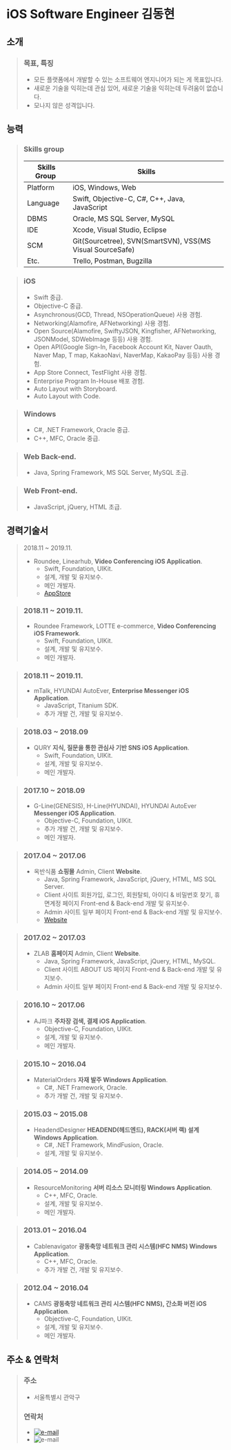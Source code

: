 # iOS Software Engineer 김동현

## 소개
>### 목표, 특징
>- 모든 플랫폼에서 개발할 수 있는 소프트웨어 엔지니어가 되는 게 목표입니다.
>- 새로운 기술을 익히는데 관심 있어, 새로운 기술을 익히는데 두려움이 없습니다.
>- 모나지 않은 성격입니다.

## 능력
>### Skills group
>| Skills Group | Skills |
>| ------------- | ------------- |
>| Platform  | iOS, Windows, Web |
>| Language  | Swift, Objective-C, C#, C++, Java, JavaScript |
>| DBMS | Oracle, MS SQL Server, MySQL |
>| IDE | Xcode, Visual Studio, Eclipse |
>| SCM | Git(Sourcetree), SVN(SmartSVN), VSS(MS Visual SourceSafe) |
>| Etc. | Trello, Postman, Bugzilla |

>### iOS
>- Swift 중급.
>- Objective-C 중급.
>- Asynchronous(GCD, Thread, NSOperationQueue) 사용 경험.
>- Networking(Alamofire, AFNetworking) 사용 경험.
>- Open Source(Alamofire, SwiftyJSON, Kingfisher, AFNetworking, JSONModel, SDWebImage 등등) 사용 경험.
>- Open API(Google Sign-In, Facebook Account Kit, Naver Oauth, Naver Map, T map, KakaoNavi, NaverMap, KakaoPay 등등) 사용 경험.
>- App Store Connect, TestFlight 사용 경험.
>- Enterprise Program In-House 배포 경험.
>- Auto Layout with Storyboard.
>- Auto Layout with Code.

>### Windows
>- C#, .NET Framework, Oracle 중급.
>- C++, MFC, Oracle 중급.

>### Web Back-end.
>- Java, Spring Framework, MS SQL Server, MySQL 초급.

>### Web Front-end.
>- JavaScript, jQuery, HTML 초급.

## 경력기술서
> 2018.11 ~ 2019.11.
> - Roundee, Linearhub, **Video Conferencing iOS Application**.
>   - Swift, Foundation, UIKit.
>   - 설계, 개발 및 유지보수.
>   - 메인 개발자.
>   - [AppStore](https://apps.apple.com/app/roundee-smart-video-meetings/id1477591585)

> ### 2018.11 ~ 2019.11.
> - Roundee Framework, LOTTE e-commerce, **Video Conferencing iOS Framework**.
>   - Swift, Foundation, UIKit.
>   - 설계, 개발 및 유지보수.
>   - 메인 개발자.

> ### 2018.11 ~ 2019.11.
> - mTalk, HYUNDAI AutoEver, **Enterprise Messenger iOS Application**.
>   - JavaScript, Titanium SDK.
>   - 추가 개발 건, 개발 및 유지보수.

>### 2018.03 ~ 2018.09
> - QURY **지식, 질문을 통한 관심사 기반 SNS iOS Application**.
>   - Swift, Foundation, UIKit.
>   - 설계, 개발 및 유지보수.
>   - 메인 개발자.

>### 2017.10 ~ 2018.09
> - G-Line(GENESIS), H-Line(HYUNDAI), HYUNDAI AutoEver **Messenger iOS Application**.
>   - Objective-C, Foundation, UIKit.
>   - 추가 개발 건, 개발 및 유지보수.
>   - 메인 개발자.

>### 2017.04 ~ 2017.06
> - 옥반식품 **쇼핑몰** Admin, Client **Website**.
>   - Java, Spring Framework, JavaScript, jQuery, HTML, MS SQL Server.
>   - Client 사이트 회원가입, 로그인, 회원탈퇴, 아이디 & 비밀번호 찾기, 휴면계정 페이지 Front-end & Back-end 개발 및 유지보수.
>   - Admin 사이트 일부 페이지 Front-end & Back-end 개발 및 유지보수.
>   - [Website](https://www.okban.co.kr/homepage)

>### 2017.02 ~ 2017.03
> - ZLAB **홈페이지** Admin, Client **Website**.
>   - Java, Spring Framework, JavaScript, jQuery, HTML, MySQL.
>   - Client 사이트 ABOUT US 페이지 Front-end & Back-end 개발 및 유지보수.
>   - Admin 사이트 일부 페이지 Front-end & Back-end 개발 및 유지보수.

>### 2016.10 ~ 2017.06
> - AJ파크 **주차장 검색, 결제 iOS Application**.
>   - Objective-C, Foundation, UIKit.
>   - 설계, 개발 및 유지보수.
>   - 메인 개발자.

>### 2015.10 ~ 2016.04
> - MaterialOrders **자재 발주 Windows Application**.
>   - C#, .NET Framework, Oracle.
>   - 추가 개발 건, 개발 및 유지보수.

>### 2015.03 ~ 2015.08
> - HeadendDesigner **HEADEND(헤드엔드), RACK(서버 랙) 설계 Windows Application**. 
>   - C#, .NET Framework, MindFusion, Oracle.
>   - 설계, 개발 및 유지보수.

>### 2014.05 ~ 2014.09
> - ResourceMonitoring **서버 리소스 모니터링 Windows Application**.
>   - C++, MFC, Oracle.
>   - 설계, 개발 및 유지보수.
>   - 메인 개발자.

>### 2013.01 ~ 2016.04
> - Cablenavigator **광동축망 네트워크 관리 시스템(HFC NMS) Windows Application**. 
>   - C++, MFC, Oracle.
>   - 추가 개발 건, 개발 및 유지보수.

>### 2012.04 ~ 2016.04
> - CAMS **광동축망 네트워크 관리 시스템(HFC NMS), 간소화 버전 iOS Application**.
>   - Objective-C, Foundation, UIKit.
>   - 설계, 개발 및 유지보수.
>   - 메인 개발자.

## 주소 & 연락처
>### 주소
>- 서울특별시 관악구
>### 연락처
>- [![e-mail](https://img.shields.io/badge/email-eastsunshinee@gmail.com-blue.svg)](mailto:yo@yevgnenll.me)<br />
>- ![e-mail](https://img.shields.io/badge/phone-010--4788--1327-blue.svg)
